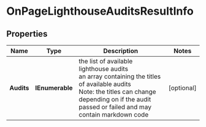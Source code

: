 # OnPageLighthouseAuditsResultInfo


## Properties

| Name | Type | Description | Notes |
|------------ | ------------- | ------------- | -------------|
**Audits** | **IEnumerable<string>** | the list of available lighthouse audits<br>an array containing the titles of available audits<br>Note: the titles can change depending on if the audit passed or failed and may contain markdown code |[optional]|